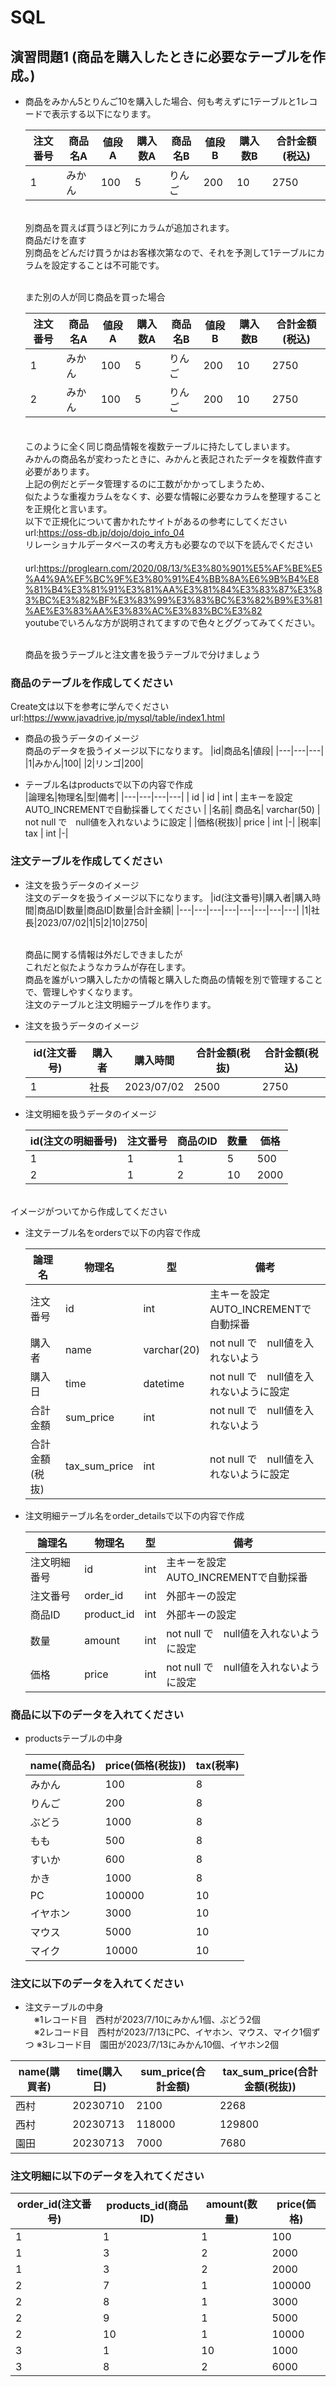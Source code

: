 # SQL
## 演習問題1 (商品を購入したときに必要なテーブルを作成。)
- 商品をみかん5とりんご10を購入した場合、何も考えずに1テーブルと1レコードで表示する以下になります。
  

    |注文番号|商品名A|値段A|購入数A|商品名B|値段B|購入数B|合計金額(税込)|
    |---|---|---|---|---|---|---|---|
    |1| みかん|100|5|りんご|200|10|2750|

    </br>別商品を買えば買うほど列にカラムが追加されます。
    </br>商品だけを直す
    </br>別商品をどんだけ買うかはお客様次第なので、それを予測して1テーブルにカラムを設定することは不可能です。

    <br> また別の人が同じ商品を買った場合

    |注文番号|商品名A|値段A|購入数A|商品名B|値段B|購入数B|合計金額(税込)|
    |---|---|---|---|---|---|---|---|
    |1| みかん|100|5|りんご|200|10|2750|
    |2| みかん|100|5|りんご|200|10|2750|

  　</br>このように全く同じ商品情報を複数テーブルに持たしてしまいます。
  　</br>みかんの商品名が変わったときに、みかんと表記されたデータを複数件直す必要があります。
    </br>上記の例だとデータ管理するのに工数がかかってしまうため、
  　</br>似たような重複カラムをなくす、必要な情報に必要なカラムを整理することを正規化と言います。
    <br>以下で正規化について書かれたサイトがあるの参考にしてください
 　 </br>url:https://oss-db.jp/dojo/dojo_info_04
    </br>リレーショナルデータベースの考え方も必要なので以下を読んでください    　　　　</br>url:https://proglearn.com/2020/08/13/%E3%80%901%E5%AF%BE%E5%A4%9A%EF%BC%9F%E3%80%91%E4%BB%8A%E6%9B%B4%E8%81%B4%E3%81%91%E3%81%AA%E3%81%84%E3%83%87%E3%83%BC%E3%82%BF%E3%83%99%E3%83%BC%E3%82%B9%E3%81%AE%E3%83%AA%E3%83%AC%E3%83%BC%E3%82
    </br>youtubeでいろんな方が説明されてますので色々とググってみてください。

    </br>商品を扱うテーブルと注文書を扱うテーブルで分けましょう

### 商品のテーブルを作成してください<br>
  Create文は以下を参考に学んでください<br>
  url:https://www.javadrive.jp/mysql/table/index1.html <br>
    
- 商品の扱うデータのイメージ<br>
  商品のデータを扱うイメージ以下になります。
    |id|商品名|値段|
    |---|---|---|
    |1|みかん|100|
    |2|リンゴ|200|


- テーブル名はproductsで以下の内容で作成 <br>
    |論理名|物理名|型|備考|
    |---|---|---|---|
    | id |  id  |  int | 主キーを設定<br>AUTO_INCREMENTで自動採番してください |
    |名前| 商品名|  varchar(50)  | not null で　null値を入れないように設定 |
    |価格(税抜)| price | int |-|
    |税率| tax | int |-|
    
    
### 注文テーブルを作成してください<br>
- 注文を扱うデータのイメージ<br>
  注文のデータを扱うイメージ以下になります。 
    |id(注文番号)|購入者|購入時間|商品ID|数量|商品ID|数量|合計金額|
    |---|---|---|---|---|---|---|---|
    |1|社長|2023/07/02|1|5|2|10|2750|

    </br>商品に関する情報は外だしできましたが
    </br>これだと似たようなカラムが存在します。
  　</br>商品を誰がいつ購入したかの情報と購入した商品の情報を別で管理することで、管理しやすくなります。
　　</br>注文のテーブルと注文明細テーブルを作ります。

- 注文を扱うデータのイメージ

    |id(注文番号)|購入者|購入時間|合計金額(税抜)|合計金額(税込)
    |---|---|---|---|---|
    |1|社長|2023/07/02|2500|2750|

- 注文明細を扱うデータのイメージ

    |id(注文の明細番号)|注文番号|商品のID|数量|価格|
    |---|---|---|---|---|
    |1|1|1|5|500|
    |2|1|2|10|2000|

<br>イメージがついてから作成してください

- 注文テーブル名をordersで以下の内容で作成<br>

    |論理名|物理名|型|備考|
    |---|---|---|---|
    | 注文番号 |  id  |  int | 主キーを設定<br>AUTO_INCREMENTで自動採番 |
    |購入者| name|  varchar(20) | not null で　null値を入れないよう |
    |購入日| time | datetime | not null で　null値を入れないように設定|
    |合計金額| sum_price|  int  | not null で　null値を入れないよう |
    |合計金額(税抜)| tax_sum_price | int | not null で　null値を入れないように設定|

- 注文明細テーブル名をorder_detailsで以下の内容で作成<br>

    |論理名|物理名|型|備考|
    |---|---|---|---|
    |注文明細番号|  id  |  int | 主キーを設定<br>AUTO_INCREMENTで自動採番|
    |注文番号|order_id | int | 外部キーの設定|
    |商品ID|product_id | int | 外部キーの設定|
    |数量|amount | int | not null で　null値を入れないように設定 |
    |価格|price | int | not null で　null値を入れないように設定 |

### 商品に以下のデータを入れてください<br>
    
- productsテーブルの中身<br>

    |name(商品名)|price(価格(税抜))|tax(税率)|
    |---|---|---|
    |みかん|100|8|
    |りんご|200|8|
    |ぶどう|1000|8|
    |もも|500|8|
    |すいか|600|8|
    |かき|1000|8|
    |PC|100000|10|
    |イヤホン|3000|10|
    |マウス|5000|10|
    |マイク|10000|10|

### 注文に以下のデータを入れてください<br>
- 注文テーブルの中身<br>
　※1レコード目　西村が2023/7/10にみかん1個、ぶどう2個 <br>
　※2レコード目　西村が2023/7/13にPC、イヤホン、マウス、マイク1個ずつ
  ※3レコード目　園田が2023/7/13にみかん10個、イヤホン2個

|name(購買者)|time(購入日)|sum_price(合計金額)|tax_sum_price(合計金額(税抜))|
|---|---|---|---|
|西村|20230710|2100|2268|
|西村|20230713|118000|129800|
|園田|20230713|7000|7680|

### 注文明細に以下のデータを入れてください<br>

  |order_id(注文番号)|products_id(商品ID)|amount(数量)|price(価格)
  |---|---|---|---|
  |1|1|1|100|
  |1|3|2|2000|
  |1|3|2|2000|
  |2|7|1|100000|
  |2|8|1|3000|
  |2|9|1|5000|
  |2|10|1|10000|
  |3|1|10|1000|
  |3|8|2|6000|
